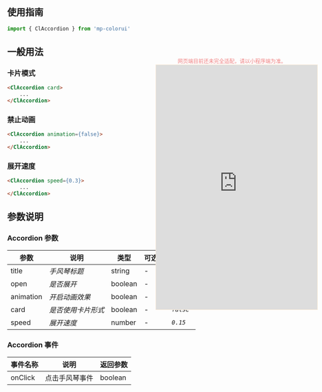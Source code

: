 ## 使用指南

```js
import { ClAccordion } from 'mp-colorui'
```

## 一般用法

### 卡片模式

```html
<ClAccordion card>
	...
</ClAccordion>
```

### 禁止动画

```html
<ClAccordion animation={false}>
	...
</ClAccordion>
```

### 展开速度

```html
<ClAccordion speed={0.3}>
	...
</ClAccordion>
```

## 参数说明

### Accordion 参数

| 参数      | 说明               | 类型    | 可选值 | 默认值    |
| --------- | ------------------ | ------- | ------ | --------- |
| title     | *手风琴标题*       | string  | -      | -         |
| open      | *是否展开*         | boolean | -      | *`false`* |
| animation | *开启动画效果*     | boolean | -      | *`true`*  |
| card      | *是否使用卡片形式* | boolean | -      | *`false`* |
| speed     | *展开速度*         | number  | -      | *`0.15`*  |

### Accordion 事件

| 事件名称 | 说明           | 返回参数 |
| -------- | -------------- | -------- |
| onClick  | 点击手风琴事件 | boolean  |

<div style="position: fixed; right:10px; top: 5%">
<div style="width: 355px; display: flex; flex-wrap: wrap; justify-content: center; align-items: center; font-size: 12px; color: lightcoral">网页端目前还未完全适配，请以小程序端为准。</div>
<iframe style="border: 1px solid antiquewhite" src="https://yinliangdream.github.io/mp-colorui-h5-demo/#/pages/components/accordion/index" height="568" width="375"></iframe>
</div>
